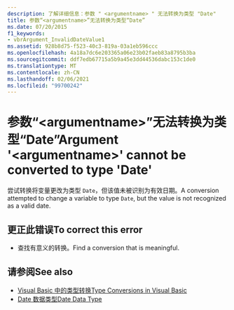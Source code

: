 ```yaml
---
description: 了解详细信息：参数 " <argumentname> " 无法转换为类型 "Date"
title: 参数“<argumentname>”无法转换为类型“Date”
ms.date: 07/20/2015
f1_keywords:
- vbrArgument_InvalidDateValue1
ms.assetid: 928b8d75-f523-40c3-819a-03a1eb596ccc
ms.openlocfilehash: 4a18a7dc6e203365a06e23b02faeb83a8795b3ba
ms.sourcegitcommit: ddf7edb67715a5b9a45e3dd44536dabc153c1de0
ms.translationtype: MT
ms.contentlocale: zh-CN
ms.lasthandoff: 02/06/2021
ms.locfileid: "99700242"
---
```

# <a name="argument-argumentname-cannot-be-converted-to-type-date"></a><span data-ttu-id="93798-103">参数“\<argumentname>”无法转换为类型“Date”</span><span class="sxs-lookup"><span data-stu-id="93798-103">Argument '\<argumentname>' cannot be converted to type 'Date'</span></span>

<span data-ttu-id="93798-104">尝试转换将变量更改为类型 `Date`，但该值未被识别为有效日期。</span><span class="sxs-lookup"><span data-stu-id="93798-104">A conversion attempted to change a variable to type `Date`, but the value is not recognized as a valid date.</span></span>  
  
## <a name="to-correct-this-error"></a><span data-ttu-id="93798-105">更正此错误</span><span class="sxs-lookup"><span data-stu-id="93798-105">To correct this error</span></span>  
  
- <span data-ttu-id="93798-106">查找有意义的转换。</span><span class="sxs-lookup"><span data-stu-id="93798-106">Find a conversion that is meaningful.</span></span>  
  
## <a name="see-also"></a><span data-ttu-id="93798-107">请参阅</span><span class="sxs-lookup"><span data-stu-id="93798-107">See also</span></span>

- [<span data-ttu-id="93798-108">Visual Basic 中的类型转换</span><span class="sxs-lookup"><span data-stu-id="93798-108">Type Conversions in Visual Basic</span></span>](../programming-guide/language-features/data-types/type-conversions.md)
- [<span data-ttu-id="93798-109">Date 数据类型</span><span class="sxs-lookup"><span data-stu-id="93798-109">Date Data Type</span></span>](../language-reference/data-types/date-data-type.md)
